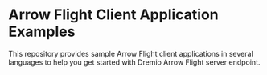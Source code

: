 # Arrow Flight Client Application Examples

This repository provides sample Arrow Flight client applications in several languages to help you get started with Dremio Arrow Flight server endpoint.
